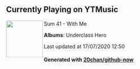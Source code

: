 ## Currently Playing on YTMusic

[<img align="left" width="100" src="https://lh3.googleusercontent.com/vuQfCfC6ryZoBEpCwblUwWDeGENKKllTIQtRU6GRRXaDIIbF0EPEM4IRQr4TVUTzssv2Vph7RIYNoOfgpw">](https://music.youtube.com/channel/UCcMcUoDPCQhtONMyuKJs-dg)

Sum 41 - With Me

**Albums**: Underclass Hero

Last updated at 17/07/2020 12:50

#### Generated with [20chan/github-now](https://github.com/20chan/github-now)


<!--
**20chan/20chan** is a ✨ _special_ ✨ repository because its `README.md` (this file) appears on your GitHub profile.

Here are some ideas to get you started:

- 🔭 I’m currently working on ...
- 🌱 I’m currently learning ...
- 👯 I’m looking to collaborate on ...
- 🤔 I’m looking for help with ...
- 💬 Ask me about ...
- 📫 How to reach me: ...
- 😄 Pronouns: ...
- ⚡ Fun fact: ...
-->
